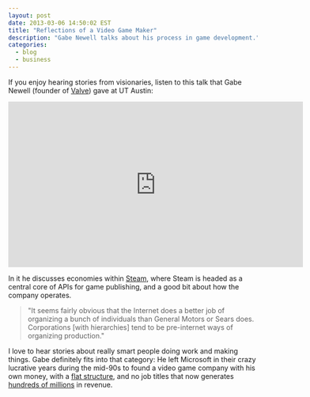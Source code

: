 ```yaml
---
layout: post
date: 2013-03-06 14:50:02 EST
title: "Reflections of a Video Game Maker"
description: "Gabe Newell talks about his process in game development."
categories:
  - blog
  - business
---
```


If you enjoy hearing stories from visionaries, listen to this talk that Gabe Newell (founder of [Valve](http://en.wikipedia.org/wiki/Valve_Corporation)) gave at UT Austin:

<iframe width="596" height="335" src="https://www.youtube.com/embed/t8QEOBgLBQU?rel=0&amp;showinfo=0" frameborder="0" allowfullscreen></iframe>

In it he discusses economies within [Steam](http://en.wikipedia.org/wiki/Steam_(software)), where Steam is headed as a central core of APIs for game publishing, and a good bit about how the company operates.

>"It seems fairly obvious that the Internet does a better job of organizing a bunch of individuals than General Motors or Sears does. Corporations [with hierarchies] tend to be pre-internet ways of organizing production."

I love to hear stories about really smart people doing work and making things. Gabe definitely fits into that category: He left Microsoft in their crazy lucrative years during the mid-90s to found a video game company with his own money, with a [flat structure](http://en.wikipedia.org/wiki/Valve_Corporation#Organizational_structure), and no job titles that now generates [hundreds of millions](http://www.gamesindustry.biz/articles/2012-09-27-nexon-and-ncsoft-reported-in-talks-to-buy-valve) in revenue.
